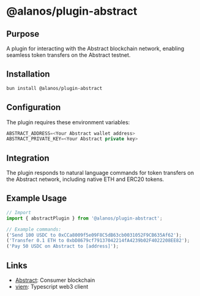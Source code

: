# @alanos/plugin-abstract

## Purpose

A plugin for interacting with the Abstract blockchain network, enabling seamless token transfers on the Abstract testnet.

## Installation

```bash
bun install @alanos/plugin-abstract
```

## Configuration

The plugin requires these environment variables:

```typescript
ABSTRACT_ADDRESS=<Your Abstract wallet address>
ABSTRACT_PRIVATE_KEY=<Your Abstract private key>
```

## Integration

The plugin responds to natural language commands for token transfers on the Abstract network, including native ETH and ERC20 tokens.

## Example Usage

```typescript
// Import
import { abstractPlugin } from '@alanos/plugin-abstract';

// Example commands:
('Send 100 USDC to 0xCCa8009f5e09F8C5dB63cb0031052F9CB635Af62');
('Transfer 0.1 ETH to 0xbD8679cf79137042214fA4239b02F4022208EE82');
('Pay 50 USDC on Abstract to [address]');
```

## Links

- [Abstract](https://abs.xyz/): Consumer blockchain
- [viem](https://viem.sh/): Typescript web3 client
